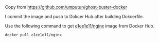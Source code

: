 Copy from https://github.com/umputun/ghost-buster-docker

I commit the image and push to Dokcer Hub after building Dokcerfile.


Use the following command to get [e1ee1e11/nginx](https://hub.docker.com/r/e1ee1e11/nginx/) image from Docker Hub.
```
docker pull e1ee1e11/nginx
```
